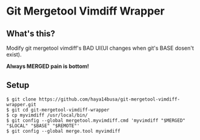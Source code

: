 Git Mergetool Vimdiff Wrapper
=====

What's this?
-----
Modify git mergetool vimdiff's BAD UI(UI changes when git's BASE dosen't exist).

**Always MERGED pain is bottom!**

Setup
-----
```
$ git clone https://github.com/haya14busa/git-mergetool-vimdiff-wrapper.git
$ git cd git-mergetool-vimdiff-wrapper
$ cp myvimdiff /usr/local/bin/
$ git config --global mergetool.myvimdiff.cmd 'myvimdiff "$MERGED" "$LOCAL" "$BASE" "$REMOTE"'
$ git config --global merge.tool myvimdiff
```
